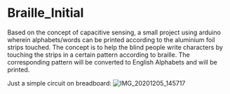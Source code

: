 # Braille_Initial
Based on the concept of capacitive sensing, a small project using arduino wherein alphabets/words can be printed according to the aluminium foil strips touched. The concept is to help the blind people write characters by touching the strips in a certain pattern according to braille. The corresponding pattern will be converted to English Alphabets and will be printed. 

Just a simple circuit on breadboard:
![IMG_20201205_145717](https://user-images.githubusercontent.com/30026366/103395093-4ad7f300-4b52-11eb-9baf-9c0ec41125ee.jpg)

